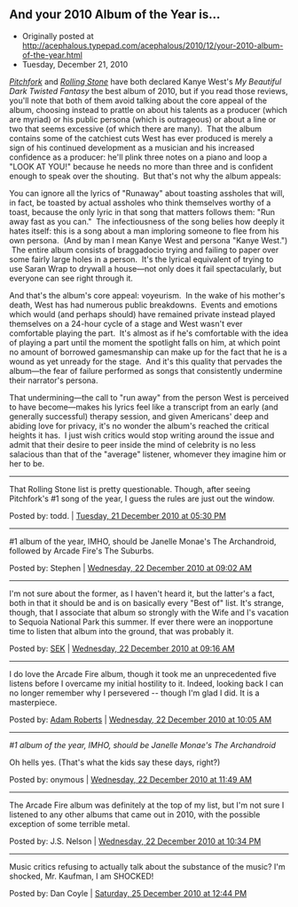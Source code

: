 ## And your 2010 Album of the Year is...

 * Originally posted at http://acephalous.typepad.com/acephalous/2010/12/your-2010-album-of-the-year.html
 * Tuesday, December 21, 2010

_[Pitchfork](http://pitchfork.com/features/staff-lists/7893-the-top-50-albums-of-2010/5/)_ and _[Rolling Stone](http://www.rollingstone.com/music/lists/30-best-albums-of-2010-20101213)_ have both declared Kanye West's _My Beautiful Dark Twisted Fantasy_ the best album of 2010, but if you read those reviews, you'll note that both of them avoid talking about the core appeal of the album, choosing instead to prattle on about his talents as a producer (which are myriad) or his public persona (which is outrageous) or about a line or two that seems excessive (of which there are many).  That the album contains some of the catchiest cuts West has ever produced is merely a sign of his continued development as a musician and his increased confidence as a producer: he'll plink three notes on a piano and loop a "LOOK AT YOU!" because he needs no more than three and is confident enough to speak over the shouting.  But that's not why the album appeals: 

You can ignore all the lyrics of "Runaway" about toasting assholes that will, in fact, be toasted by actual assholes who think themselves worthy of a toast, because the only lyric in that song that matters follows them: "Run away fast as you can."  The infectiousness of the song belies how deeply it hates itself: this is a song about a man imploring someone to flee from his own persona.  (And by man I mean Kanye West and persona "Kanye West.")  The entire album consists of braggadocio trying and failing to paper over some fairly large holes in a person.  It's the lyrical equivalent of trying to use Saran Wrap to drywall a house—not only does it fail spectacularly, but everyone can see right through it. 

And that's the album's core appeal: voyeurism.  In the wake of his mother's death, West has had numerous public breakdowns.  Events and emotions which would (and perhaps should) have remained private instead played themselves on a 24-hour cycle of a stage and West wasn't ever comfortable playing the part.  It's almost as if he's comfortable with the idea of playing a part until the moment the spotlight falls on him, at which point no amount of borrowed gamesmanship can make up for the fact that he is a wound as yet unready for the stage.  And it's this quality that pervades the album—the fear of failure performed as songs that consistently undermine their narrator's persona.  

That undermining—the call to "run away" from the person West is perceived to have become—makes his lyrics feel like a transcript from an early (and generally successful) therapy session, and given Americans' deep and abiding love for privacy, it's no wonder the album's reached the critical heights it has.  I just wish critics would stop writing around the issue and admit that their desire to peer inside the mind of celebrity is no less salacious than that of the "average" listener, whomever they imagine him or her to be.

* * *

That Rolling Stone list is pretty questionable. Though, after seeing Pitchfork's #1 song of the year, I guess the rules are just out the window. 

Posted by: todd. | [Tuesday, 21 December 2010 at 05:30 PM](http://acephalous.typepad.com/acephalous/2010/12/your-2010-album-of-the-year.html?cid=6a00d8341c2df453ef0147e0e9323f970b#comment-6a00d8341c2df453ef0147e0e9323f970b)

* * *

\#1 album of the year, IMHO, should be Janelle Monae's The Archandroid, followed by Arcade Fire's The Suburbs.

Posted by: Stephen | [Wednesday, 22 December 2010 at 09:02 AM](http://acephalous.typepad.com/acephalous/2010/12/your-2010-album-of-the-year.html?cid=6a00d8341c2df453ef0147e0edbd7c970b#comment-6a00d8341c2df453ef0147e0edbd7c970b)

* * *

I'm not sure about the former, as I haven't heard it, but the latter's a fact, both in that it should be and is on basically every "Best of" list.  It's strange, though, that I associate that album so strongly with the Wife and I's vacation to Sequoia National Park this summer.  If ever there were an inopportune time to listen that album into the ground, that was probably it.

Posted by: [SEK](http://acephalous.typepad.com/) | [Wednesday, 22 December 2010 at 09:16 AM](http://acephalous.typepad.com/acephalous/2010/12/your-2010-album-of-the-year.html?cid=6a00d8341c2df453ef0148c6f7c7bb970c#comment-6a00d8341c2df453ef0148c6f7c7bb970c)

* * *

I do love the Arcade Fire album, though it took me an unprecedented five listens before I overcame my initial hostility to it.  Indeed, looking back I can no longer remember why I persevered -- though I'm glad I did.  It is a masterpiece.

Posted by: [Adam Roberts](http://www.adamroberts.com) | [Wednesday, 22 December 2010 at 10:05 AM](http://acephalous.typepad.com/acephalous/2010/12/your-2010-album-of-the-year.html?cid=6a00d8341c2df453ef0148c6f80a65970c#comment-6a00d8341c2df453ef0148c6f80a65970c)

* * *

_#1 album of the year, IMHO, should be Janelle Monae's The Archandroid_

Oh hells yes. (That's what the kids say these days, right?)

Posted by: onymous | [Wednesday, 22 December 2010 at 11:49 AM](http://acephalous.typepad.com/acephalous/2010/12/your-2010-album-of-the-year.html?cid=6a00d8341c2df453ef0147e0eeba1e970b#comment-6a00d8341c2df453ef0147e0eeba1e970b)

* * *

The Arcade Fire album was definitely at the top of my list, but I'm not sure I listened to any other albums that came out in 2010, with the possible exception of some terrible metal.

Posted by: J.S. Nelson | [Wednesday, 22 December 2010 at 10:34 PM](http://acephalous.typepad.com/acephalous/2010/12/your-2010-album-of-the-year.html?cid=6a00d8341c2df453ef0148c6fcfcad970c#comment-6a00d8341c2df453ef0148c6fcfcad970c)

* * *

Music critics refusing to actually talk about the substance of the music? I'm shocked, Mr. Kaufman, I am SHOCKED!

Posted by: Dan Coyle | [Saturday, 25 December 2010 at 12:44 PM](http://acephalous.typepad.com/acephalous/2010/12/your-2010-album-of-the-year.html?cid=6a00d8341c2df453ef0148c70c25d3970c#comment-6a00d8341c2df453ef0148c70c25d3970c)


